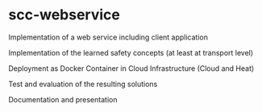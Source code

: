 # scc-webservice
Implementation of a web service including client application

Implementation of the learned safety concepts (at least at transport level)

Deployment as Docker Container in Cloud Infrastructure (Cloud and Heat)

Test and evaluation of the resulting solutions

Documentation and presentation
